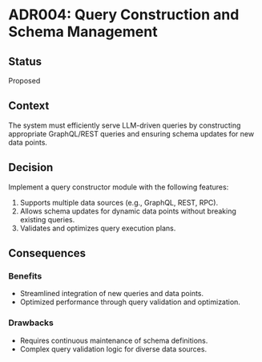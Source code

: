 # ADR004: Query Construction and Schema Management

## Status  
Proposed  

## Context  
The system must efficiently serve LLM-driven queries by constructing appropriate GraphQL/REST queries and ensuring schema updates for new data points.  

## Decision  
Implement a query constructor module with the following features:  
1. Supports multiple data sources (e.g., GraphQL, REST, RPC).  
2. Allows schema updates for dynamic data points without breaking existing queries.  
3. Validates and optimizes query execution plans.  

## Consequences  
### Benefits  
- Streamlined integration of new queries and data points.  
- Optimized performance through query validation and optimization.  

### Drawbacks  
- Requires continuous maintenance of schema definitions.  
- Complex query validation logic for diverse data sources.  
